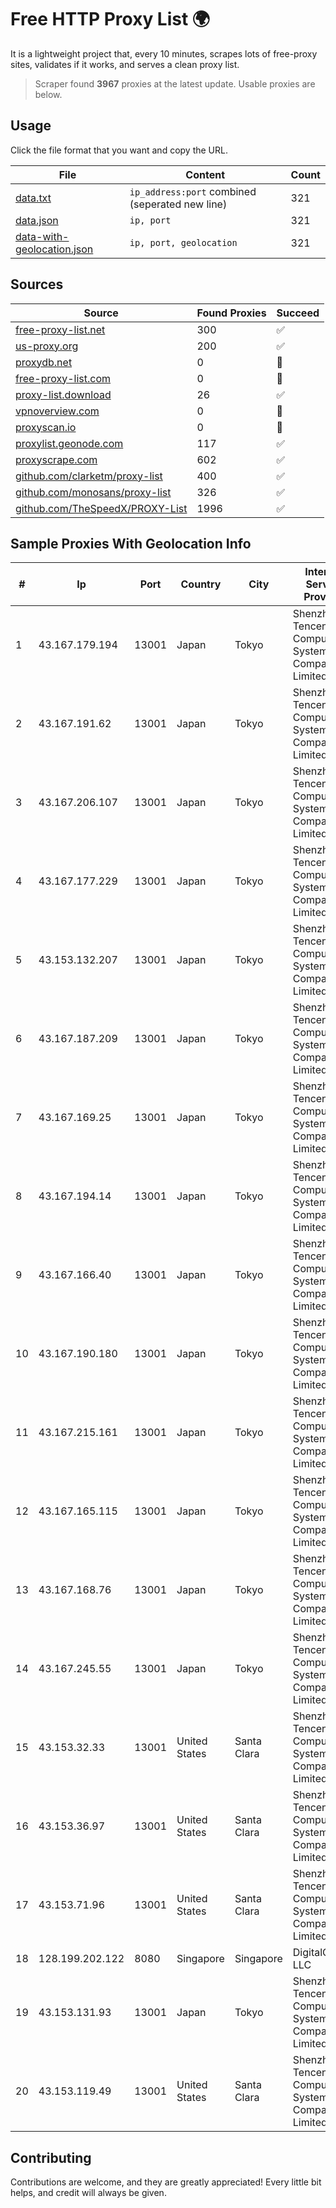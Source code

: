 
# Free HTTP Proxy List 🌍

It is a lightweight project that, every 10 minutes, scrapes lots of free-proxy sites, validates if it works, and serves a clean proxy list.


> Scraper found **3967** proxies at the latest update. Usable proxies are below.

## Usage

Click the file format that you want and copy the URL.


|File|Content|Count|
|----|-------|-----|
|[data.txt](https://raw.githubusercontent.com/themiralay/Proxy-List-World/master/data.txt)|`ip_address:port` combined (seperated new line)|321|
|[data.json](https://raw.githubusercontent.com/themiralay/Proxy-List-World/master/data.json)|`ip, port`|321|
|[data-with-geolocation.json](https://raw.githubusercontent.com/themiralay/Proxy-List-World/master/data-with-geolocation.json)|`ip, port, geolocation`|321|

## Sources

|Source|Found Proxies|Succeed|
|------|-------------|-------|
|[free-proxy-list.net](https://free-proxy-list.net)|300|✅|
|[us-proxy.org](https://www.us-proxy.org)|200|✅|
|[proxydb.net](http://proxydb.net)|0|🚫|
|[free-proxy-list.com](https://free-proxy-list.com/?page=&port=&type%5B%5D=http&type%5B%5D=https&up_time=0&search=Search)|0|🚫|
|[proxy-list.download](https://www.proxy-list.download/HTTP)|26|✅|
|[vpnoverview.com](https://vpnoverview.com/privacy/anonymous-browsing/free-proxy-servers)|0|🚫|
|[proxyscan.io](https://www.proxyscan.io)|0|🚫|
|[proxylist.geonode.com](https://proxylist.geonode.com/api/proxy-list?limit=300&page=1&sort_by=lastChecked&sort_type=desc&protocols=http,https)|117|✅|
|[proxyscrape.com](https://api.proxyscrape.com/v2/?request=displayproxies&protocol=http&timeout=10000&country=all&ssl=all&anonymity=all)|602|✅|
|[github.com/clarketm/proxy-list](https://raw.githubusercontent.com/clarketm/proxy-list/master/proxy-list-raw.txt)|400|✅|
|[github.com/monosans/proxy-list](https://raw.githubusercontent.com/monosans/proxy-list/main/proxies/http.txt)|326|✅|
|[github.com/TheSpeedX/PROXY-List](https://raw.githubusercontent.com/TheSpeedX/PROXY-List/master/http.txt)|1996|✅|


## Sample Proxies With Geolocation Info

|#|Ip|Port|Country|City|Internet Service Provider|
|-|--|----|-------|----|-------------------------|
|1|43.167.179.194|13001|Japan|Tokyo|Shenzhen Tencent Computer Systems Company Limited|
|2|43.167.191.62|13001|Japan|Tokyo|Shenzhen Tencent Computer Systems Company Limited|
|3|43.167.206.107|13001|Japan|Tokyo|Shenzhen Tencent Computer Systems Company Limited|
|4|43.167.177.229|13001|Japan|Tokyo|Shenzhen Tencent Computer Systems Company Limited|
|5|43.153.132.207|13001|Japan|Tokyo|Shenzhen Tencent Computer Systems Company Limited|
|6|43.167.187.209|13001|Japan|Tokyo|Shenzhen Tencent Computer Systems Company Limited|
|7|43.167.169.25|13001|Japan|Tokyo|Shenzhen Tencent Computer Systems Company Limited|
|8|43.167.194.14|13001|Japan|Tokyo|Shenzhen Tencent Computer Systems Company Limited|
|9|43.167.166.40|13001|Japan|Tokyo|Shenzhen Tencent Computer Systems Company Limited|
|10|43.167.190.180|13001|Japan|Tokyo|Shenzhen Tencent Computer Systems Company Limited|
|11|43.167.215.161|13001|Japan|Tokyo|Shenzhen Tencent Computer Systems Company Limited|
|12|43.167.165.115|13001|Japan|Tokyo|Shenzhen Tencent Computer Systems Company Limited|
|13|43.167.168.76|13001|Japan|Tokyo|Shenzhen Tencent Computer Systems Company Limited|
|14|43.167.245.55|13001|Japan|Tokyo|Shenzhen Tencent Computer Systems Company Limited|
|15|43.153.32.33|13001|United States|Santa Clara|Shenzhen Tencent Computer Systems Company Limited|
|16|43.153.36.97|13001|United States|Santa Clara|Shenzhen Tencent Computer Systems Company Limited|
|17|43.153.71.96|13001|United States|Santa Clara|Shenzhen Tencent Computer Systems Company Limited|
|18|128.199.202.122|8080|Singapore|Singapore|DigitalOcean, LLC|
|19|43.153.131.93|13001|Japan|Tokyo|Shenzhen Tencent Computer Systems Company Limited|
|20|43.153.119.49|13001|United States|Santa Clara|Shenzhen Tencent Computer Systems Company Limited|



## Contributing

Contributions are welcome, and they are greatly appreciated! Every
little bit helps, and credit will always be given.

